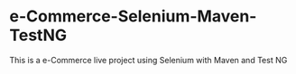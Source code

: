 # e-Commerce-Selenium-Maven-TestNG
This is a e-Commerce live project using Selenium with Maven and Test NG

